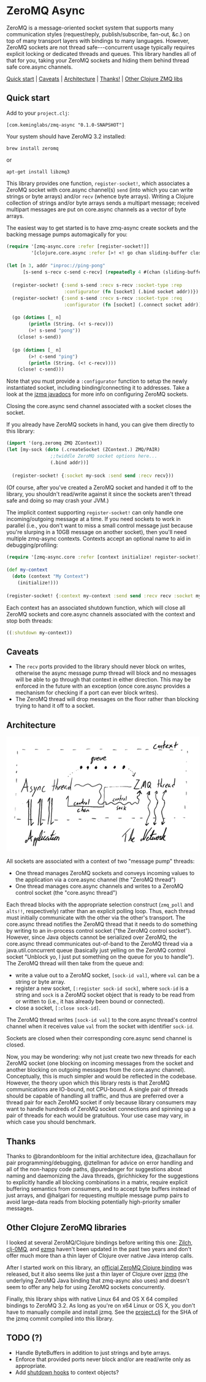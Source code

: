 # ZeroMQ Async

ZeroMQ is a message-oriented socket system that supports many communication styles (request/reply, publish/subscribe, fan-out, &c.) on top of many transport layers with bindings to many languages.
However, ZeroMQ sockets are not thread safe---concurrent usage typically requires explicit locking or dedicated threads and queues.
This library handles all of that for you, taking your ZeroMQ sockets and hiding them behind thread safe core.async channels.

[Quick start](#quick-start) | [Caveats](#caveats) | [Architecture](#architecture) | [Thanks!](#thanks) | [Other Clojure ZMQ libs](#other-clojure-zmq-libraries)

## Quick start

Add to your `project.clj`:

    [com.keminglabs/zmq-async "0.1.0-SNAPSHOT"]
    
Your system should have ZeroMQ 3.2 installed:

    brew install zeromq

or

    apt-get install libzmq3
    
This library provides one function, `register-socket!`, which associates a ZeroMQ socket with core.async channel(s) `send` (into which you can write strings or byte arrays) and/or `recv` (whence byte arrays).
Writing a Clojure collection of strings and/or byte arrays sends a multipart message; received multipart messages are put on core.async channels as a vector of byte arrays.

The easiest way to get started is to have zmq-async create sockets and the backing message pumps automagically for you:

```clojure
(require '[zmq-async.core :refer [register-socket!]]
         '[clojure.core.async :refer [>! <! go chan sliding-buffer close!]])

(let [n 3, addr "inproc://ping-pong"
      [s-send s-recv c-send c-recv] (repeatedly 4 #(chan (sliding-buffer 64)))]

  (register-socket! {:send s-send :recv s-recv :socket-type :rep
                     :configurator (fn [socket] (.bind socket addr))})
  (register-socket! {:send s-send :recv s-recv :socket-type :req
                     :configurator (fn [socket] (.connect socket addr))})

  (go (dotimes [_ n]
        (println (String. (<! s-recv)))
        (>! s-send "pong"))
    (close! s-send))

  (go (dotimes [_ n]
        (>! c-send "ping")
        (println (String. (<! c-recv))))
    (close! c-send)))
```

Note that you must provide a `:configurator` function to setup the newly instantiated socket, including binding/connecting it to addresses.
Take a look at the [jzmq javadocs](http://zeromq.github.io/jzmq/javadocs/) for more info on configuring ZeroMQ sockets.

Closing the core.async send channel associated with a socket closes the socket.

If you already have ZeroMQ sockets in hand, you can give them directly to this library:

```clojure
(import '(org.zeromq ZMQ ZContext))
(let [my-sock (doto (.createSocket (ZContext.) ZMQ/PAIR)
                ;;twiddle ZeroMQ socket options here...
                (.bind addr))]
  
  (register-socket! {:socket my-sock :send send :recv recv}))
```
(Of course, after you've created a ZeroMQ socket and handed it off to the library, you shouldn't read/write against it since the sockets aren't thread safe and doing so may crash your JVM.)

The implicit context supporting `register-socket!` can only handle one incoming/outgoing message at a time.
If you need sockets to work in parallel (i.e., you don't want to miss a small control message just because you're slurping in a 10GB message on another socket), then you'll need multiple zmq-async contexts.
Contexts accept an optional name to aid in debugging/profiling:

```clojure
(require '[zmq-async.core :refer [context initialize! register-socket!]])

(def my-context
  (doto (context "My Context")
    (initialize!)))

(register-socket! {:context my-context :send send :recv recv :socket my-sock})
```

Each context has an associated shutdown function, which will close all ZeroMQ sockets and core.async channels associated with the context and stop both threads:

```clojure
((:shutdown my-context))
```

## Caveats

+ The `recv` ports provided to the library should never block on writes, otherwise the async message pump thread will block and no messages will be able to go through that context in either direction.
  This may be enforced in the future with an exception (once core.async provides a mechanism for checking if a port can ever block writes).
+ The ZeroMQ thread will drop messages on the floor rather than blocking trying to hand it off to a socket.


## Architecture

![Architecture Diagram](architecture.png)

All sockets are associated with a context of two "message pump" threads:

+ One thread manages ZeroMQ sockets and conveys incoming values to the application via a core.async channel (the "ZeroMQ thread")
+ One thread manages core.async channels and writes to a ZeroMQ control socket (the "core.async thread")

Each thread blocks with the appropriate selection construct (`zmq_poll` and `alts!!`, respectively) rather than an explicit polling loop.
Thus, each thread must initially communicate with the other via the other's transport.
The core.async thread notifies the ZeroMQ thread that it needs to do something by writing to an in-process control socket ("the ZeroMQ control socket").
However, since Java objects cannot be serialized over ZeroMQ, the core.async thread communicates out-of-band to the ZeroMQ thread via a java.util.concurrent queue (basically just yelling on the ZeroMQ control socket "Unblock yo, I just put something on the queue for you to handle").
The ZeroMQ thread will then take from the queue and:

+ write a value out to a ZeroMQ socket, `[sock-id val]`, where `val` can be a string or byte array.
+ register a new socket, `[:register sock-id sock]`, where `sock-id` is a string and `sock` is a ZeroMQ socket object that is ready to be read from or written to (i.e., it has already been bound or connected).
+ close a socket, `[:close sock-id]`.

The ZeroMQ thread writes `[sock-id val]` to the core.async thread's control channel when it receives value `val` from the socket with identifier `sock-id`.

Sockets are closed when their corresponding core.async send channel is closed.

Now, you may be wondering: why not just create two new threads for each ZeroMQ socket (one blocking on incoming messages from the socket and another blocking on outgoing messages from the core.async channel).
Conceptually, this is much simpler and would be reflected in the codebase.
However, the theory upon which this library rests is that ZeroMQ communications are IO-bound, not CPU-bound.
A single pair of threads should be capable of handling all traffic, and thus are preferred over a thread pair for each ZeroMQ socket if only because library consumers may want to handle hundreds of ZeroMQ socket connections and spinning up a pair of threads for each would be gratuitous.
Your use case may vary, in which case you should benchmark.


## Thanks

Thanks to @brandonbloom for the initial architecture idea, @zachallaun for pair programming/debugging, @ztellman for advice on error handling and all of the non-happy code paths, @puredanger for suggestions about naming and daemonizing the Java threads, @richhickey for the suggestions to explicitly handle all blocking combinations in a matrix, require explicit buffering semantics from consumers, and to accept byte buffers instead of just arrays, and @halgari for requesting multiple message pump pairs to avoid large-data reads from blocking potentially high-priority smaller messages.


## Other Clojure ZeroMQ libraries

I looked at several ZeroMQ/Clojure bindings before writing this one: [Zilch](https://github.com/dysinger/zilch), [clj-0MQ](https://github.com/AndreasKostler/clj-0MQ), and [ezmq](https://github.com/tel/ezmq) haven't been updated in the past two years and don't offer much more than a thin layer of Clojure over native Java interop calls.

After I started work on this library, an [official ZeroMQ Clojure binding](https://github.com/zeromq/cljzmq) was released, but it also seems like just a thin layer of Clojure over [jzmq](https://github.com/zeromq/jzmq) (the underlying ZeroMQ Java binding that zmq-async also uses) and doesn't seem to offer any help for using ZeroMQ sockets concurrently.

Finally, this library ships with native Linux 64 and OS X 64 compiled bindings to ZeroMQ 3.2.
As long as you're on x64 Linux or OS X, you don't have to manually compile and install jzmq.
See the [project.clj](project.clj) for the SHA of the jzmq commit compiled into this library.


## TODO (?)

+ Handle ByteBuffers in addition to just strings and byte arrays.
+ Enforce that provided ports never block and/or are read/write only as appropriate.
+ Add [shutdown hooks](http://docs.oracle.com/javase/7/docs/api/java/lang/Runtime.html#addShutdownHook(java.lang.Thread)) to context objects?
